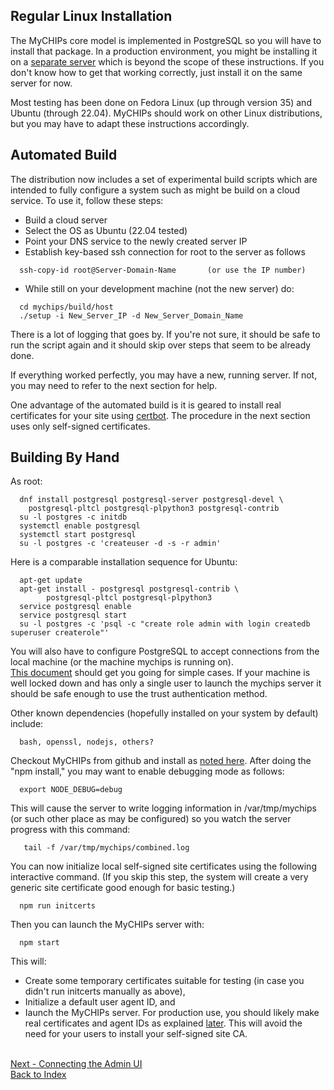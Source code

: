 ## Regular Linux Installation

The MyCHIPs core model is implemented in PostgreSQL so you will have to install that package.
In a production environment, you might be installing it on a 
[separate server](use-pki.md#database-certificates) which  is beyond the scope of these instructions.
If you don't know how to get that working correctly, just install it on the same server for now.

Most testing has been done on Fedora Linux (up through version 35) and Ubuntu (through 22.04).
MyCHIPs should work on other Linux distributions, but you may have to adapt these
instructions accordingly.

## Automated Build
The distribution now includes a set of experimental build scripts which are intended
to fully configure a system such as might be build on a cloud service.
To use it, follow these steps:
- Build a cloud server
- Select the OS as Ubuntu (22.04 tested)
- Point your DNS service to the newly created server IP
- Establish key-based ssh connection for root to the server as follows
```
  ssh-copy-id root@Server-Domain-Name		(or use the IP number)
```
- While still on your development machine (not the new server) do:
```
  cd mychips/build/host
  ./setup -i New_Server_IP -d New_Server_Domain_Name
```
There is a lot of logging that goes by.  If you're not sure, it should
be safe to run the script again and it should skip over steps that seem
to be already done.

If everything worked perfectly, you may have a new, running server.
If not, you may need to refer to the next section for help.

One advantage of the automated build is it is geared to install real
certificates for your site using [certbot](https://letsencrypt.com).
The procedure in the next section uses only self-signed certificates.

## Building By Hand
As root:
```
  dnf install postgresql postgresql-server postgresql-devel \
  	postgresql-pltcl postgresql-plpython3 postgresql-contrib
  su -l postgres -c initdb
  systemctl enable postgresql
  systemctl start postgresql
  su -l postgres -c 'createuser -d -s -r admin'
```
Here is a comparable installation sequence for Ubuntu:
```
  apt-get update
  apt-get install - postgresql postgresql-contrib \
        postgresql-pltcl postgresql-plpython3
  service postgresql enable
  service postgresql start
  su -l postgres -c 'psql -c "create role admin with login createdb superuser createrole"'
```
You will also have to configure PostgreSQL to accept connections from the local
machine (or the machine mychips is running on).  
[This document](https://www.postgresql.org/docs/current/auth-pg-hba-conf.html)
should get you going for simple cases.
If your machine is well locked down and has only a single user to launch the mychips server
it should be safe enough to use the trust authentication method.

Other known dependencies (hopefully installed on your system by default) include:
```
  bash, openssl, nodejs, others?
```
Checkout MyCHIPs from github and install as [noted here](use-start.md#getting-started).
After doing the "npm install," you may want to enable debugging mode as follows:
```
  export NODE_DEBUG=debug
```
  This will cause the server to write logging information in /var/tmp/mychips (or such other
  place as may be configured) so you watch the server progress with this command:
```
   tail -f /var/tmp/mychips/combined.log
```
You can now initialize local self-signed site certificates using the following interactive command.
(If you skip this step, the system will create a very generic site certificate good enough for basic testing.)

```
  npm run initcerts
```
Then you can launch the MyCHIPs server with:
```
  npm start
```
This will:
- Create some temporary certificates suitable for testing (in case you didn't run initcerts manually as above),
- Initialize a default user agent ID, and
- Iaunch the MyCHIPs server.
For production use, you should likely make real certificates and agent IDs as explained [later](use-pki.md).
This will avoid the need for your users to install your self-signed site CA.

<br>[Next - Connecting the Admin UI](use-admin.md)
<br>[Back to Index](README.md#contents)
